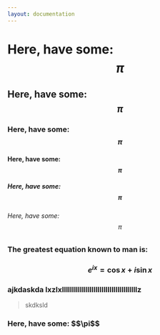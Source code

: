 ```yaml
---
layout: documentation
---
```

# Here, have some: $$\pi$$
## Here, have some: $$\pi$$
### Here, have some: $$\pi$$
#### Here, have some: $$\pi$$
##### Here, have some: $$\pi$$
###### Here, have some: $$\pi$$
### The greatest equation known to man is: 
  
### $$e^{ix} = \cos{x} + i\sin{x}$$

### ajkdaskda lxzlxllllllllllllllllllllllllllllllllllllllz
> skdksld
### 
<h3>
Here, have some: $$\pi$$
</h3>